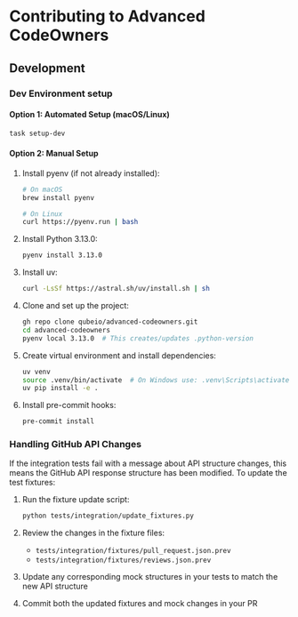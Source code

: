 # Contributing to Advanced CodeOwners

## Development

### Dev Environment setup

#### Option 1: Automated Setup (macOS/Linux)

```bash
task setup-dev
```

#### Option 2: Manual Setup

1. Install pyenv (if not already installed):

   ```bash
   # On macOS
   brew install pyenv

   # On Linux
   curl https://pyenv.run | bash
   ```

2. Install Python 3.13.0:

   ```bash
   pyenv install 3.13.0
   ```

3. Install uv:

   ```bash
   curl -LsSf https://astral.sh/uv/install.sh | sh
   ```

4. Clone and set up the project:

   ```bash
   gh repo clone qubeio/advanced-codeowners.git
   cd advanced-codeowners
   pyenv local 3.13.0  # This creates/updates .python-version
   ```

5. Create virtual environment and install dependencies:

   ```bash
   uv venv
   source .venv/bin/activate  # On Windows use: .venv\Scripts\activate
   uv pip install -e .
   ```

6. Install pre-commit hooks:

   ```bash
   pre-commit install
   ```

### Handling GitHub API Changes

If the integration tests fail with a message about API structure changes, this means the GitHub API response structure has been modified. To update the test fixtures:

1. Run the fixture update script:

   ```bash
   python tests/integration/update_fixtures.py
   ```

2. Review the changes in the fixture files:
   - `tests/integration/fixtures/pull_request.json.prev`
   - `tests/integration/fixtures/reviews.json.prev`

3. Update any corresponding mock structures in your tests to match the new API structure

4. Commit both the updated fixtures and mock changes in your PR
